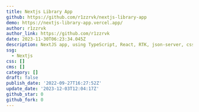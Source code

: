 ```yaml
---
title: Nextjs Library App
github: https://github.com/r1zzrvk/nextjs-library-app
demo: https://nextjs-library-app.vercel.app/
author: r1zzrvk
author_link: https://github.com/r1zzrvk
date: 2023-11-30T06:23:34.045Z
description: NextJS app, using TypeScript, React, RTK, json-server, css-in-js.
ssg:
  - Nextjs
css: []
cms: []
category: []
draft: false
publish_date: '2022-09-27T16:27:52Z'
update_date: '2023-12-03T12:04:17Z'
github_star: 0
github_fork: 0
---
```

